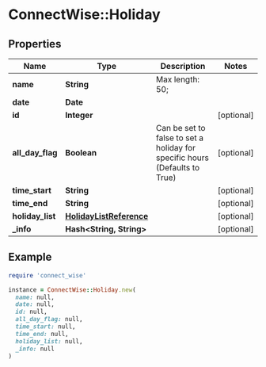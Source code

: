 # ConnectWise::Holiday

## Properties

| Name | Type | Description | Notes |
| ---- | ---- | ----------- | ----- |
| **name** | **String** |  Max length: 50; |  |
| **date** | **Date** |  |  |
| **id** | **Integer** |  | [optional] |
| **all_day_flag** | **Boolean** | Can be set to false to set a holiday for specific hours (Defaults to True) | [optional] |
| **time_start** | **String** |  | [optional] |
| **time_end** | **String** |  | [optional] |
| **holiday_list** | [**HolidayListReference**](HolidayListReference.md) |  | [optional] |
| **_info** | **Hash&lt;String, String&gt;** |  | [optional] |

## Example

```ruby
require 'connect_wise'

instance = ConnectWise::Holiday.new(
  name: null,
  date: null,
  id: null,
  all_day_flag: null,
  time_start: null,
  time_end: null,
  holiday_list: null,
  _info: null
)
```

